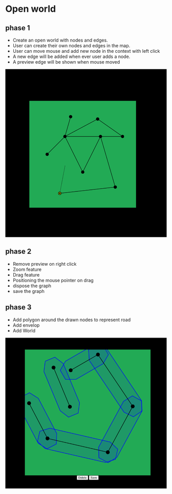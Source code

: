 # Open world

## phase 1

- Create an open world with nodes and edges.
- User can create their own nodes and edges in the map.
- User can move mouse and add new node in the context with left click
- A new edge will be added when ever user adds a node.
- A preview edge will be shown when mouse moved

![alt text](images/phase-1.png)

## phase 2

- Remove preview on right click
- Zoom feature
- Drag feature
- Positioning the mouse pointer on drag
- dispose the graph
- save the graph

## phase 3
- Add polygon around the drawn nodes to represent road
- Add envelop
- Add World

![alt text](images/phase-3.png)
